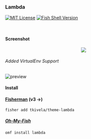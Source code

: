 ### Lambda

[![MIT License](https://img.shields.io/badge/license-MIT-007EC7.svg?style=flat-square)](/LICENSE)
[![Fish Shell Version](https://img.shields.io/badge/fish-v2.2.0-007EC7.svg?style=flat-square)](http://fishshell.com)

<br/>

#### Screenshot

<p align="center">
<img src="https://raw.githubusercontent.com/hasanozgan/theme-lambda/master/screenshot.png">
</p>

###### Added VirtualEnv Support
![preview](http://i.imgur.com/fWurs47.png)


#### Install

#### [Fisherman] (v3 ->)

```fish
fisher add tkivela/theme-lambda
```

##### [Oh-My-Fish]

```fish
omf install lambda
```

[Fisherman]: https://github.com/fisherman/fisherman
[Oh-My-Fish]: https://github.com/oh-my-fish/oh-my-fish
